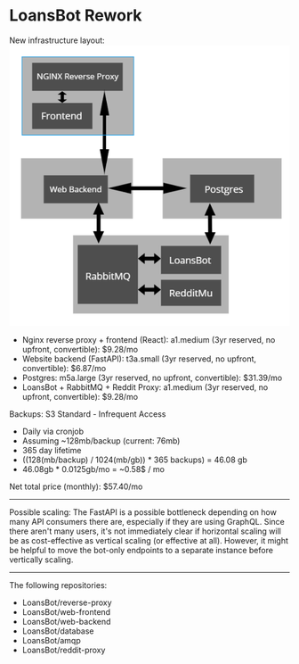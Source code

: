 # LoansBot Rework

New infrastructure layout: ![Picture for Infra](infra.png)

- Nginx reverse proxy + frontend (React): a1.medium (3yr reserved, no upfront, convertible): $9.28/mo
- Website backend (FastAPI): t3a.small (3yr reserved, no upfront, convertible): $6.87/mo
- Postgres: m5a.large (3yr reserved, no upfront, convertible): $31.39/mo
- LoansBot + RabbitMQ + Reddit Proxy: a1.medium (3yr reserved, no upfront, convertible): $9.28/mo

Backups: S3 Standard - Infrequent Access

- Daily via cronjob
- Assuming ~128mb/backup (current: 76mb)
- 365 day lifetime
- ((128(mb/backup) / 1024(mb/gb)) * 365 backups) = 46.08 gb
- 46.08gb * 0.0125gb/mo = ~0.58$ / mo

Net total price (monthly): $57.40/mo

---

Possible scaling: The FastAPI is a possible bottleneck depending on how many
API consumers there are, especially if they are using GraphQL. Since there
aren't many users, it's not immediately clear if horizontal scaling will be
as cost-effective as vertical scaling (or effective at all). However, it might
be helpful to move the bot-only endpoints to a separate instance before
vertically scaling.

---

The following repositories:

- LoansBot/reverse-proxy
- LoansBot/web-frontend
- LoansBot/web-backend
- LoansBot/database
- LoansBot/amqp
- LoansBot/reddit-proxy
